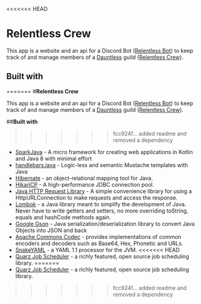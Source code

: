 <<<<<<< HEAD
# **Relentless Crew**

This app is a website and an api for a Discord Bot ([Relentless Bot](https://github.com/medicm/relentlessbot)) to keep track of and manage members of a [Dauntless](https://playdauntless.com/) guild ([Relentless Crew](http://relentlesscrew.xyz)).

## **Built with**
=======
#**Relentless Crew**

This app is a website and an api for a Discord Bot ([Relentless Bot](https://github.com/medicm/relentlessbot)) to keep track of and manage members of a [Dauntless](https://playdauntless.com/) guild ([Relentless Crew](http://relentlesscrew.xyz)).

##**Built with**
>>>>>>> fcc924f... added readme and removed a dependency
- [SparkJava](http://sparkjava.com/) - A micro framework for creating web applications in Kotlin and Java 8 with minimal effort
- [handlebars.java](https://github.com/jknack/handlebars.java) - Logic-less and semantic Mustache templates with Java 
- [Hibernate](http://hibernate.org/) - an object-relational mapping tool for Java. 
- [HikariCP](http://brettwooldridge.github.io/HikariCP/) - A high-performance JDBC connection pool.
- [Java HTTP Request Library](http://kevinsawicki.github.io/http-request/) - A simple convenience library for using a HttpURLConnection to make requests and access the response.
- [Lombok](https://projectlombok.org/) - a Java library meant to simplify the development of Java. Never have to write getters and setters, no more overriding toString, equals and hashCode methods again.
- [Google Gson](https://github.com/google/gson) - Java serialization/deserialization library to convert Java Objects into JSON and back
- [Apache Commons Codec](https://commons.apache.org/proper/commons-codec/) - provides implementations of common encoders and decoders such as Base64, Hex, Phonetic and URLs.
- [SnakeYAML](https://bitbucket.org/asomov/snakeyaml/src/default/) - a YAML 1.1 processor for the JVM.
<<<<<<< HEAD
- [Quarz Job Scheduler](http://www.quartz-scheduler.org/) - a richly featured, open source job scheduling library.
=======
- [Quarz Job Scheduler](http://www.quartz-scheduler.org/) - a richly featured, open source job scheduling library.
>>>>>>> fcc924f... added readme and removed a dependency
